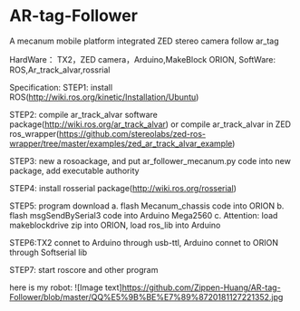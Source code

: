 # AR-tag-Follower
A mecanum mobile platform  integrated ZED stereo camera follow ar_tag

HardWare： TX2，ZED camera，Arduino,MakeBlock ORION,
SoftWare:  ROS,Ar_track_alvar,rossrial

Specification:
STEP1: install ROS(http://wiki.ros.org/kinetic/Installation/Ubuntu)

STEP2: compile ar_track_alvar software package(http://wiki.ros.org/ar_track_alvar) or compile ar_track_alvar in ZED ros_wrapper(https://github.com/stereolabs/zed-ros-wrapper/tree/master/examples/zed_ar_track_alvar_example)

STEP3: new a rosoackage, and put ar_follower_mecanum.py code into new package, add executable authority

STEP4: install rosserial package(http://wiki.ros.org/rosserial)

STEP5: program download
       a. flash Mecanum_chassis code into ORION
       b. flash msgSendBySerial3 code into Arduino Mega2560
       c. Attention: load makeblockdrive zip into ORION, load ros_lib into Arduino

STEP6:TX2 connet to Arduino through usb-ttl, Arduino connet to ORION through Softserial lib

STEP7: start roscore and other program

here is my robot:
![Image text]https://github.com/Zippen-Huang/AR-tag-Follower/blob/master/QQ%E5%9B%BE%E7%89%8720181127221352.jpg
      

